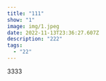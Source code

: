 ```yaml
---
title: "111"
show: "1"
image: img/1.jpeg
date: 2022-11-13T23:36:27.607Z
description: "222"
tags:
  - "22"
---
```

3﻿333